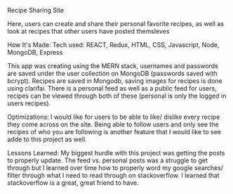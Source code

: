 Recipe Sharing Site

Here, users can create and share their personal favorite recipes, as well as look at recipes that other users have posted themsleves

How It's Made:
Tech used: REACT, Redux, HTML, CSS, Javascript, Node, MongoDB, Express

This app was creating using the MERN stack, usernames and passwords are saved under the user collection on MongoDB (passwords saved with bcrypt). Recipes are saved in Mongodb, saving images for recipes is done using clarifai. There is a personal feed as well as a public feed for users, recipes can be viewed through both of these (personal is only the logged in users recipes).

Optimizations:
I would like for users to be able to like/ dislike every recipe they come across on the site. Being able to follow users and only see the recipes of who you are following is another feature that I would like to see adde to this project as well.

Lessons Learned:
My biggest hurdle with this project was getting the posts to properly update. The feed vs. personal posts was a struggle to get through but I learned over time how to properly word my google searches/ filter through what I need to read through on stackoverflow. I learned that stackoverflow is a great, great friend to have.

